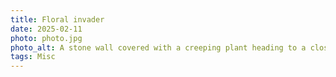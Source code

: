 ```yaml
---
title: Floral invader
date: 2025-02-11
photo: photo.jpg
photo_alt: A stone wall covered with a creeping plant heading to a closed metal door
tags: Misc
---
```

